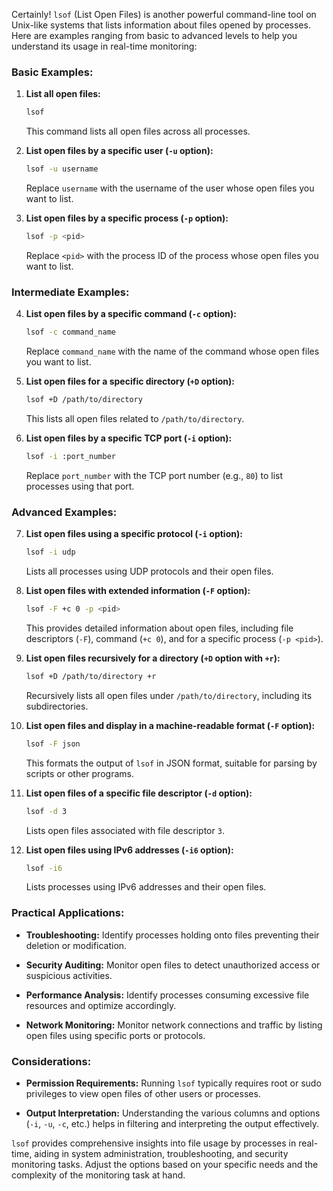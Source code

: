 Certainly! `lsof` (List Open Files) is another powerful command-line tool on Unix-like systems that lists information about files opened by processes. Here are examples ranging from basic to advanced levels to help you understand its usage in real-time monitoring:

### Basic Examples:

1. **List all open files:**
   ```bash
   lsof
   ```
   This command lists all open files across all processes.

2. **List open files by a specific user (`-u` option):**
   ```bash
   lsof -u username
   ```
   Replace `username` with the username of the user whose open files you want to list.

3. **List open files by a specific process (`-p` option):**
   ```bash
   lsof -p <pid>
   ```
   Replace `<pid>` with the process ID of the process whose open files you want to list.

### Intermediate Examples:

4. **List open files by a specific command (`-c` option):**
   ```bash
   lsof -c command_name
   ```
   Replace `command_name` with the name of the command whose open files you want to list.

5. **List open files for a specific directory (`+D` option):**
   ```bash
   lsof +D /path/to/directory
   ```
   This lists all open files related to `/path/to/directory`.

6. **List open files by a specific TCP port (`-i` option):**
   ```bash
   lsof -i :port_number
   ```
   Replace `port_number` with the TCP port number (e.g., `80`) to list processes using that port.

### Advanced Examples:

7. **List open files using a specific protocol (`-i` option):**
   ```bash
   lsof -i udp
   ```
   Lists all processes using UDP protocols and their open files.

8. **List open files with extended information (`-F` option):**
   ```bash
   lsof -F +c 0 -p <pid>
   ```
   This provides detailed information about open files, including file descriptors (`-F`), command (`+c 0`), and for a specific process (`-p <pid>`).

9. **List open files recursively for a directory (`+D` option with `+r`):**
   ```bash
   lsof +D /path/to/directory +r
   ```
   Recursively lists all open files under `/path/to/directory`, including its subdirectories.

10. **List open files and display in a machine-readable format (`-F` option):**
    ```bash
    lsof -F json
    ```
    This formats the output of `lsof` in JSON format, suitable for parsing by scripts or other programs.

11. **List open files of a specific file descriptor (`-d` option):**
    ```bash
    lsof -d 3
    ```
    Lists open files associated with file descriptor `3`.

12. **List open files using IPv6 addresses (`-i6` option):**
    ```bash
    lsof -i6
    ```
    Lists processes using IPv6 addresses and their open files.

### Practical Applications:

- **Troubleshooting:** Identify processes holding onto files preventing their deletion or modification.
  
- **Security Auditing:** Monitor open files to detect unauthorized access or suspicious activities.

- **Performance Analysis:** Identify processes consuming excessive file resources and optimize accordingly.

- **Network Monitoring:** Monitor network connections and traffic by listing open files using specific ports or protocols.

### Considerations:

- **Permission Requirements:** Running `lsof` typically requires root or sudo privileges to view open files of other users or processes.

- **Output Interpretation:** Understanding the various columns and options (`-i`, `-u`, `-c`, etc.) helps in filtering and interpreting the output effectively.

`lsof` provides comprehensive insights into file usage by processes in real-time, aiding in system administration, troubleshooting, and security monitoring tasks. Adjust the options based on your specific needs and the complexity of the monitoring task at hand.
